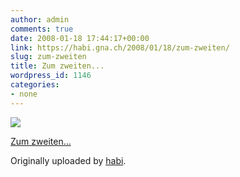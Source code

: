 ```yaml
---
author: admin
comments: true
date: 2008-01-18 17:44:17+00:00
link: https://habi.gna.ch/2008/01/18/zum-zweiten/
slug: zum-zweiten
title: Zum zweiten...
wordpress_id: 1146
categories:
- none
---
```



 [![](http://farm3.static.flickr.com/2294/2201424799_ddbae12cb1_m.jpg)](http://www.flickr.com/photos/habi/2201424799/)
   

 
  [Zum zweiten...](http://www.flickr.com/photos/habi/2201424799/)
    

  Originally uploaded by [habi](http://www.flickr.com/people/habi/).
 




  

